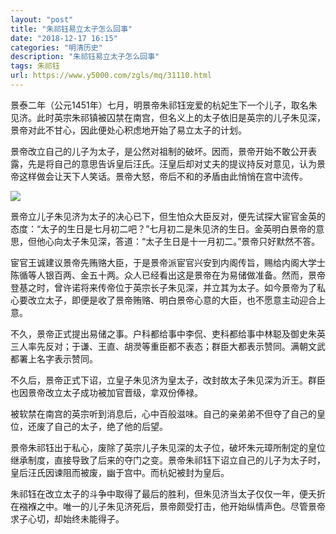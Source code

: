 ```yaml
---
layout: "post"
title: "朱祁钰易立太子怎么回事"
date: "2018-12-17 16:15"
categories: "明清历史"
description: "朱祁钰易立太子怎么回事"
tags: 朱祁钰
url: https://www.y5000.com/zgls/mq/31110.html
---
```






景泰二年（公元1451年）七月，明景帝朱祁钰宠爱的杭妃生下一个儿子，取名朱见济。此时英宗朱祁镇被囚禁在南宫，但名义上的太子依旧是英宗的儿子朱见深，景帝对此不甘心，因此便处心积虑地开始了易立太子的计划。

景帝改立自己的儿子为太子，是公然对祖制的破坏。因而，景帝开始不敢公开表露，先是将自己的意思告诉皇后汪氏。汪皇后却对丈夫的提议持反对意见，认为景帝这样做会让天下人笑话。景帝大怒，帝后不和的矛盾由此悄悄在宫中流传。

![](https://img.y5000.com/uploads/allimg/180627/8-1P62G54J2J2.jpg)

景帝立儿子朱见济为太子的决心已下，但生怕众大臣反对，便先试探大宦官金英的态度：“太子的生日是七月初二吧？”七月初二是朱见济的生日。金英明白景帝的意思，但他心向太子朱见深，答道：“太子生日是十一月初二。”景帝只好默然不答。

宦官王诚建议景帝先贿赂大臣，于是景帝派宦官兴安到内阁传旨，赐给内阁大学士陈循等人银百两、金五十两。众人已经看出这是景帝在为易储做准备。然而，景帝登基之时，曾许诺将来传帝位于英宗长子朱见深，并立其为太子。如今景帝为了私心要改立太子，即便是收了景帝贿赂、明白景帝心意的大臣，也不愿意主动迎合上意。

不久，景帝正式提出易储之事。户科都给事中李侃、吏科都给事中林聪及御史朱英三人率先反对；于谦、王直、胡濙等重臣都不表态；群臣大都表示赞同。满朝文武都署上名字表示赞同。

不久后，景帝正式下诏，立皇子朱见济为皇太子，改封故太子朱见深为沂王。群臣也因景帝改立太子成功被加官晋级，拿双份俸禄。

被软禁在南宫的英宗听到消息后，心中百般滋味。自己的亲弟弟不但夺了自己的皇位，还废了自己的太子，绝了他的后望。

景帝朱祁钰出于私心，废除了英宗儿子朱见深的太子位，破坏朱元璋所制定的皇位继承制度，直接导致了后来的夺门之变。景帝朱祁钰下诏立自己的儿子为太子时，皇后汪氏因谏阻而被废，幽于宫中。而杭妃被封为皇后。

朱祁钰在改立太子的斗争中取得了最后的胜利，但朱见济当太子仅仅一年，便夭折在襁褓之中。唯一的儿子朱见济死后，景帝颇受打击，他开始纵情声色。尽管景帝求子心切，却始终未能得子。
